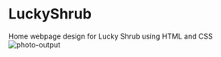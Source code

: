 # LuckyShrub
Home webpage design for Lucky Shrub using HTML and CSS
![photo-output](https://github.com/RanimIsmail/LuckyShrub/assets/121398582/14b474b9-2dfa-4563-ad6d-77be145150af)
